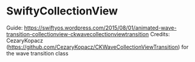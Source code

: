 # SwiftyCollectionView
Guide: https://swiftyos.wordpress.com/2015/08/01/animated-wave-transition-collectionview-ckwavecollectionviewtransition
Credits: CezaryKopacz (https://github.com/CezaryKopacz/CKWaveCollectionViewTransition) for the wave transition class
